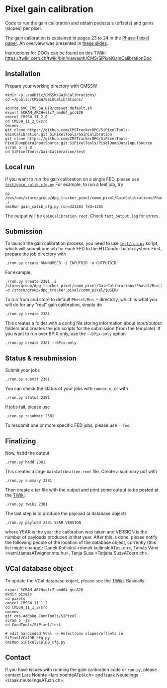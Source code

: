 # Pixel gain calibration

Code to run the gain calibration and obtain pedestals (offsets) and gains (slopes) per pixel.

The gain calibration is explained in pages 23 to 24 in the [Phase-I pixel paper](https://arxiv.org/pdf/2012.14304.pdf).
An overview was presented in [these slides](https://indico.cern.ch/event/1011744/#1-pixel-gain-calibration).

Instructions for DOCs can be found on this TWiki: https://twiki.cern.ch/twiki/bin/viewauth/CMS/SiPixelGainCalibrationDoc

## Installation
Prepare your working directory with CMSSW
```
mkdir -p ~/public/CMSSW/GainCalibrations/
cd ~/public/CMSSW/GainCalibrations/

source $VO_CMS_SW_DIR/cmsset_default.sh
export SCRAM_ARCH=slc7_amd64_gcc820
cmsrel CMSSW_11_2_0
cd CMSSW_11_2_0/src
cmsenv
git clone https://github.com/CMSTrackerDPG/SiPixelTools-GainCalibration.git SiPixelTools/GainCalibration
git clone https://github.com/CMSTrackerDPG/SiPixelTools-PixelDumpDataInputSource.git SiPixelTools/PixelDumpDataInputSource
scram b -j 8
cd SiPixelTools/GainCalibration/test
```

## Local run
If you want to run the gain calibration on a single FED, please use [`test/gain_calib_cfg.py`](test/gain_calib_cfg.py)
For example, to run a test job, try
```
cp /eos/cms/store/group/dpg_tracker_pixel/comm_pixel/GainCalibrations/Phase1/Run_323203/GainCalibration_1205_323203.dmp ./
cmsRun gain_calib_cfg.py run=323203 fed=1205
```
The output will be `GainCalibration.root`. Check `text_output.log` for errors.

## Submission
To launch the gain calibration process, you need to use [`test/run.py`](test/run.py) script,
which will submit one job for each FED to the HTCondor batch system.
First, prepare the job directory with
```
./run.py create RUNNUMBER -i INPUTDIR -o OUTPUTDIR
```
For example,
```
./run.py create 2381 -i /store/group/dpg_tracker_pixel/comm_pixel/GainCalibrations/Phase1/Run_2381 -o /store/group/dpg_tracker_pixel/comm_pixel/$USER/
```
To run from and store to default `Phase1/Run_*` directory, which is what you will do for any "real" gain calibration, simply do
```
./run.py create 2381
```
This creates a folder with a config file storing information about input/output folders
and creates the job scripts for the submission (from the template).
If you want to run over BPIX only, use the `--BPix-only` option
```
./run.py create 2381 --BPix-only
```

## Status & resubmission
Submit your jobs
```
./run.py submit 2381
```
You can check the status of your jobs with `condor_q`, or with
```
./run.py status 2381
```
If jobs fail, please use
```
./run.py resubmit 2381
```
To resubmit one or more specific FED jobs, please use `--fed`.

## Finalizing
Now, hadd the output
```
./run.py hadd 2381
```
This creates a large `GainCalibration.root` file.
Create a summary pdf with
```
./run.py summary 2381
```
Then create a tar file with the output and print some output to be posted at the [TWiki](https://twiki.cern.ch/twiki/bin/viewauth/CMS/SiPixelGainCalibrationDoc):
```
./run.py twiki 2381
```
The last step is to produce the payload (a database object)
```
./run.py payload 2381 YEAR VERSION
```
where YEAR is the year the calibration was taken and VERSION is the number of payloads produced in that year.
After this is done, please notify the following people of the location of the database object,
currently (this list might change):
Danek Kotlinksi <danek.kotlinskiATpsi.ch>,
Tamás Vámi <vami.tamasATwigner.mta.hu>,
Tanja Susa <Tatjana.SusaATcern.ch>.

## VCal database object
To update the VCal database object, please see the [TWiki](https://twiki.cern.ch/twiki/bin/view/CMS/SiPixelGainCalibrationDoc#VCal_database_object).
Basically:
```
export SCRAM_ARCH=slc7_amd64_gcc820
mkdir pixels
cd pixels
cmsrel CMSSW_11_1_2
cd CMSSW_11_1_2/src
cmsenv
git cms-addpkg CondTools/SiPixel
scram b -j8
cd CondTools/SiPixel/test

# edit hardcoded VCal -> #electrons slopes/offsets in SiPixelVCalDB_cfg.py
cmsRun SiPixelVCalDB_cfg.py
```

## Contact
If you have issues with running the gain calibration code or `run.py`, please contact
Lars Noehte <lars.noehteATpsi.ch> and
Izaak Neutelings <izaak.neutelingsATuzh.ch>.

